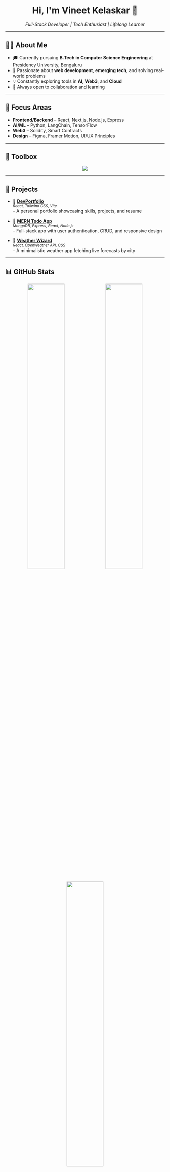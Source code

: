 <h1 align="center">Hi, I'm Vineet Kelaskar 🚀</h1>
<p align="center"><em>Full-Stack Developer | Tech Enthusiast | Lifelong Learner</em></p>

---

## 👨‍💻 About Me

- 🎓 Currently pursuing **B.Tech in Computer Science Engineering** at Presidency University, Bengaluru  
- 🌱 Passionate about **web development**, **emerging tech**, and solving real-world problems  
- 💡 Constantly exploring tools in **AI, Web3**, and **Cloud**  
- 💬 Always open to collaboration and learning  

---

## 🚀 Focus Areas

- **Frontend/Backend** – React, Next.js, Node.js, Express  
- **AI/ML** – Python, LangChain, TensorFlow  
- **Web3** – Solidity, Smart Contracts  
- **Design** – Figma, Framer Motion, UI/UX Principles  

---

## 🧰 Toolbox

<p align="center">
  <img src="https://skillicons.dev/icons?i=html,css,js,ts,react,nextjs,nodejs,express,tailwind,mongodb,python,c,cpp,git,github,vscode,figma" />
</p>

---

## 🌟 Projects

- 🚀 [**DevPortfolio**](https://github.com/Vinland17/dev-portfolio)  
  <sub><em>React, Tailwind CSS, Vite</em></sub>  
  – A personal portfolio showcasing skills, projects, and resume

- 🧮 [**MERN Todo App**](https://github.com/Vinland17/todo-mern)  
  <sub><em>MongoDB, Express, React, Node.js</em></sub>  
  – Full-stack app with user authentication, CRUD, and responsive design

- 🎨 [**Weather Wizard**](https://github.com/Vinland17/weather-wizard)  
  <sub><em>React, OpenWeather API, CSS</em></sub>  
  – A minimalistic weather app fetching live forecasts by city

---

## 📊 GitHub Stats

<p align="center">
  <img src="https://github-readme-stats.vercel.app/api?username=Vinland17&show_icons=true&theme=default" width="48%" />
  <img src="https://github-readme-streak-stats.herokuapp.com?user=Vinland17&theme=default" width="48%" />
</p>

<p align="center">
  <img src="https://github-readme-stats.vercel.app/api/top-langs/?username=Vinland17&layout=compact&theme=default" width="48%" />
</p>

<p align="center">
  <img src="https://github-readme-activity-graph.cyclic.app/graph?username=Vinland17&bg_color=ffffff&color=000000&line=007acc&point=000000&area=true&hide_border=true" alt="GitHub Activity Graph" />
</p>

---

## 🔭 Currently Exploring

- Next.js App Router  
- Design Systems & UI Architecture  
- REST & GraphQL APIs  
- Personal productivity using Zettelkasten & Notion workflows  

---

## 📫 Connect With Me

<p align="center">
  <a href="mailto:your.email@example.com"><img src="https://img.shields.io/badge/Email-red?style=flat&logo=gmail&logoColor=white" /></a>
  <a href="https://www.linkedin.com/in/vineet-m-kelaskar-7962b4275/"><img src="https://img.shields.io/badge/LinkedIn-blue?style=flat&logo=linkedin&logoColor=white" /></a>
  <a href="https://github.com/Vinland17"><img src="https://img.shields.io/badge/GitHub-black?style=flat&logo=github" /></a>
</p>

---

## 🧠 Favorite Quote

> *"Stay hungry, stay foolish."*  
> — Steve Jobs
